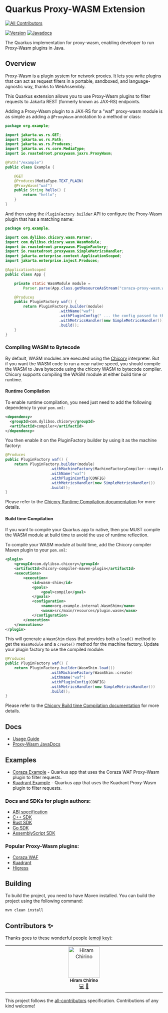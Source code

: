 # Quarkus Proxy-WASM Extension
<!-- ALL-CONTRIBUTORS-BADGE:START - Do not remove or modify this section -->
[![All Contributors](https://img.shields.io/badge/all_contributors-1-orange.svg?style=flat-square)](#contributors-)
<!-- ALL-CONTRIBUTORS-BADGE:END -->

[![Version](https://img.shields.io/maven-central/v/io.quarkiverse.proxy-wasm/quarkus-proxy-wasm?logo=apache-maven&style=flat-square)](https://central.sonatype.com/artifact/io.quarkiverse.proxy-wasm/quarkus-proxy-wasm-parent)
[![Javadocs](http://javadoc.io/badge/io.quarkiverse.proxy-wasm/quarkus-proxy-wasm.svg)](http://javadoc.io/doc/io.quarkiverse.proxy-wasm/quarkus-proxy-wasm)

The Quarkus implementation for proxy-wasm, enabling developer to run Proxy-Wasm plugins in Java.

## Overview

Proxy-Wasm is a plugin system for network proxies. It lets you write plugins that can act as request filters in a
portable, sandboxed, and language-agnostic way, thanks to WebAssembly.

This Quarkus extension allows you to use Proxy-Wasm plugins to filter requests to Jakarta REST (formerly known as JAX-RS)
endpoints.

Adding a Proxy-Wasm plugin to a JAX-RS for a "waf" proxy-wasm module is as simple as adding a `@ProxyWasm` annotation 
to a method or class:

```java
package org.example;

import jakarta.ws.rs.GET;
import jakarta.ws.rs.Path;
import jakarta.ws.rs.Produces;
import jakarta.ws.rs.core.MediaType;
import io.roastedroot.proxywasm.jaxrs.ProxyWasm;

@Path("/example")
public class Example {

    @GET
    @Produces(MediaType.TEXT_PLAIN)
    @ProxyWasm("waf")
    public String hello() {
        return "hello";
    }
}
```

And then using the [`PluginFactory builder`](https://javadoc.io/doc/io.roastedroot/proxy-wasm-java-host/latest/io/roastedroot/proxywasm/PluginFactory.Builder.html) API to configure the Proxy-Wasm plugin that has a matching name:

```java
package org.example;

import com.dylibso.chicory.wasm.Parser;
import com.dylibso.chicory.wasm.WasmModule;
import io.roastedroot.proxywasm.PluginFactory;
import io.roastedroot.proxywasm.SimpleMetricsHandler;
import jakarta.enterprise.context.ApplicationScoped;
import jakarta.enterprise.inject.Produces;

@ApplicationScoped
public class App {

    private static WasmModule module =
        Parser.parse(App.class.getResourceAsStream("coraza-proxy-wasm.wasm"));

    @Produces
    public PluginFactory waf() {
        return PluginFactory.builder(module)
                        .withName("waf")
                        .withPluginConfig(" ... the config passed to the plugin ... ")
                        .withMetricsHandler(new SimpleMetricsHandler())
                        .build();
    }
}
```

### Compiling WASM to Bytecode

By default, WASM modules are executed using the [Chicory](https://chicory.dev/) interpreter.  But if you want the WASM code to
run a near native speed, you should compile the WASM to Java bytecode using the chicory WASM to bytecode compiler.
Chicory supports compiling the WASM module at either build time or runtime.  

#### Runtime Compilation

To enable runtime compilation, you need just need to add the following dependency to your `pom.xml`:

```xml  
<dependency>
  <groupId>com.dylibso.chicory</groupId>
  <artifactId>compiler</artifactId>
</dependency>
```

You then enable it on the PluginFactory builder by using it as the machine factory:

```java
@Produces
public PluginFactory waf() {
    return PluginFactory.builder(module)
                    .withMachineFactory(MachineFactoryCompiler::compile)
                    .withName("waf")
                    .withPluginConfig(CONFIG)
                    .withMetricsHandler(new SimpleMetricsHandler())
                    .build();
}
```

Please refer to the [Chicory Runtime Compilation documentation](https://chicory.dev/docs/usage/runtime-compiler)
for more details.

#### Build time Compilation

If you want to compile your Quarkus app to native,  then you MUST compile the WASM module at build time to avoid the use 
of runtime reflection.  

To compile your WASM module at build time, add the Chicory compiler Maven plugin to your `pom.xml`:

```xml
<plugin>
    <groupId>com.dylibso.chicory</groupId>
    <artifactId>chicory-compiler-maven-plugin</artifactId>
    <executions>
        <execution>
            <id>wasm-shim</id>
            <goals>
                <goal>compile</goal>
            </goals>
            <configuration>
                <name>org.example.internal.WasmShim</name>
                <wasm>src/main/resources/plugin.wasm</wasm>
            </configuration>
        </execution>
    </executions>
</plugin>
```

This will generate a `WasmShim` class that provides both a `load()` method to get the `WasmModule` and a `create()` 
method for the machine factory. Update your plugin factory to use the compiled module:

```java
@Produces
public PluginFactory waf() {
    return PluginFactory.builder(WasmShim.load())
                    .withMachineFactory(WasmShim::create)
                    .withName("waf")
                    .withPluginConfig(CONFIG)
                    .withMetricsHandler(new SimpleMetricsHandler())
                    .build();
}
```

Please refer to the [Chicory Build time Compilation documentation](https://chicory.dev/docs/usage/build-time-compiler)
for more details.

## Docs

* [Usage Guide](./docs/modules/ROOT/pages/index.adoc)
* [Proxy-Wasm JavaDocs](https://javadoc.io/doc/io.roastedroot/proxy-wasm-java-host/latest/io/roastedroot/proxywasm/package-summary.html)

## Examples

* [Coraza Example](integration-tests/corazawaf-example) - Quarkus app that uses the Coraza WAF Proxy-Wasm plugin to filter requests.
* [Kuadrant Example](integration-tests/kuadrant-example) - Quarkus app that uses the Kuadrant Proxy-Wasm plugin to filter requests.

### Docs and SDKs for plugin authors:

* [ABI specification](https://github.com/istio-ecosystem/wasm-extensions[Proxy-Wasm)
* [C++ SDK](https://github.com/proxy-wasm/proxy-wasm-cpp-sdk[Proxy-Wasm)
* [Rust SDK](https://github.com/proxy-wasm/proxy-wasm-rust-sdk[Proxy-Wasm)
* [Go SDK](https://github.com/proxy-wasm/proxy-wasm-go-sdk[Proxy-Wasm)
* [AssemblyScript SDK](https://github.com/solo-io/proxy-runtime[Proxy-Wasm)

### Popular Proxy-Wasm plugins:

* [Coraza WAF](https://github.com/corazawaf/coraza-proxy-wasm)
* [Kuadrant](https://github.com/Kuadrant/wasm-shim/)
* [Higress](https://higress.cn/en/plugin/)

## Building

To build the project, you need to have Maven installed. You can build the project using the following command:

```bash
mvn clean install
```

## Contributors ✨

Thanks goes to these wonderful people ([emoji key](https://allcontributors.org/docs/en/emoji-key)):

<!-- ALL-CONTRIBUTORS-LIST:START - Do not remove or modify this section -->
<!-- prettier-ignore-start -->
<!-- markdownlint-disable -->
<table>
  <tbody>
    <tr>
      <td align="center" valign="top" width="14.28%"><a href="http://hiramchirino.com"><img src="https://avatars.githubusercontent.com/u/103255?v=4?s=100" width="100px;" alt="Hiram Chirino"/><br /><sub><b>Hiram Chirino</b></sub></a><br /><a href="https://github.com/quarkiverse/quarkus-proxy-wasm/commits?author=chirino" title="Code">💻</a> <a href="#maintenance-chirino" title="Maintenance">🚧</a></td>
    </tr>
  </tbody>
</table>

<!-- markdownlint-restore -->
<!-- prettier-ignore-end -->

<!-- ALL-CONTRIBUTORS-LIST:END -->

This project follows the [all-contributors](https://github.com/all-contributors/all-contributors) specification. Contributions of any kind welcome!
